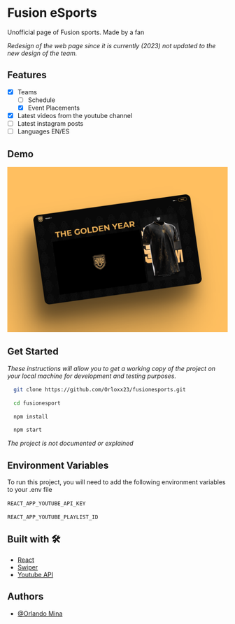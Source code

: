 
# Fusion eSports

Unofficial page of Fusion sports.
Made by a fan

_Redesign of the web page since it is currently (2023) not updated to the new design of the team._


## Features

- [x]  Teams
    - [ ]  Schedule
    - [x]  Event Placements
- [x]  Latest videos from the youtube channel
- [ ]  Latest instagram posts
- [ ]  Languages EN/ES

## Demo

[![Preview](https://github.com/Orloxx23/fusionesports/blob/main/preview/preview.png?raw=true)](https://fusiongg.vercel.app)


## Get Started

_These instructions will allow you to get a working copy of the project on your local machine for development and testing purposes._

```bash
  git clone https://github.com/Orloxx23/fusionesports.git
```

```bash
  cd fusionesport
```

```bash
  npm install
```

```bash
  npm start
```

_The project is not documented or explained_
    
## Environment Variables

To run this project, you will need to add the following environment variables to your .env file

`REACT_APP_YOUTUBE_API_KEY`

`REACT_APP_YOUTUBE_PLAYLIST_ID`


## Built with 🛠️

- [React](https://es.reactjs.org/)
- [Swiper](https://swiperjs.com)
- [Youtube API](https://developers.google.com/youtube/v3?hl=es-419)


## Authors

- [@Orlando Mina](https://www.github.com/orloxx)


